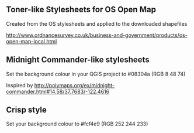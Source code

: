 ## Toner-like Stylesheets for OS Open Map

Created from the OS stylesheets and applied to the downloaded shapefiles

http://www.ordnancesurvey.co.uk/business-and-government/products/os-open-map-local.html

## Midnight Commander-like stylesheets

Set the background colour in your QGIS project to #08304a (RGB 8 48 74)

Inspired by http://polymaps.org/ex/midnight-commander.html#14.58/37.7683/-122.4616

## Crisp style

Set your background colour to #fcf4e9 (RGB 252 244 233)
